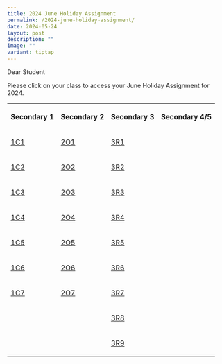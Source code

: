 ```yaml
---
title: 2024 June Holiday Assignment
permalink: /2024-june-holiday-assignment/
date: 2024-05-24
layout: post
description: ""
image: ""
variant: tiptap
---
```

<p>Dear Student</p>
<p>Please click on your class to access your June Holiday Assignment for
2024.</p>
<p></p>
<table style="minWidth: 100px">
<colgroup>
<col>
<col>
<col>
<col>
</colgroup>
<tbody>
<tr>
<th rowspan="1" colspan="1">
<p>Secondary 1</p>
</th>
<th rowspan="1" colspan="1">
<p>Secondary 2</p>
</th>
<th rowspan="1" colspan="1">
<p>Secondary 3</p>
</th>
<th rowspan="1" colspan="1">
<p>Secondary 4/5</p>
</th>
</tr>
<tr>
<td rowspan="1" colspan="1">
<p><a href="https://docs.google.com/document/d/1K5cqWmnHwiPa9YpF2XYKM16HpAJqv10Lzn4B5vY_6J4/edit?usp=sharing" rel="noopener noreferrer nofollow" target="_blank">1C1</a>
</p>
</td>
<td rowspan="1" colspan="1">
<p><a href="https://docs.google.com/document/d/1tdH_EfWA2t8hzZsanDZQFS_KMwezmdsS3gBks92dee0/edit?usp=sharing" rel="noopener noreferrer nofollow" target="_blank">2O1</a>
</p>
</td>
<td rowspan="1" colspan="1">
<p><a href="https://docs.google.com/document/d/1DNdOR48X42tIyebwRH_d-OhTdn8G992V-nPpkSq0Z_w/edit?usp=sharing" rel="noopener noreferrer nofollow" target="_blank">3R1</a>
</p>
</td>
<td rowspan="1" colspan="1">
<p></p>
</td>
</tr>
<tr>
<td rowspan="1" colspan="1">
<p><a href="https://docs.google.com/document/d/1fwegMqn--u7GFhnpLtoD28UoZ53BdaCXJj2R3m5bqVQ/edit?usp=sharing" rel="noopener noreferrer nofollow" target="_blank">1C2</a>
</p>
</td>
<td rowspan="1" colspan="1">
<p><a href="https://docs.google.com/document/d/15otSmBXzGMfpJCFyoy_71-0E3RAwCxtR1q6Md9FuaKg/edit?usp=sharing" rel="noopener noreferrer nofollow" target="_blank">2O2</a>
</p>
</td>
<td rowspan="1" colspan="1">
<p><a href="https://docs.google.com/document/d/15leepS_EXzWF4osZ7Y40zu_k8peolVUtELq0qjf6FSI/edit?usp=sharing" rel="noopener noreferrer nofollow" target="_blank">3R2</a>
</p>
</td>
<td rowspan="1" colspan="1">
<p></p>
</td>
</tr>
<tr>
<td rowspan="1" colspan="1">
<p><a href="https://docs.google.com/document/d/1jf0CNNx86BZIzvjgCVt6W5M0y3cDJCPf-w_0n5u0T2c/edit?usp=sharing" rel="noopener noreferrer nofollow" target="_blank">1C3</a>
</p>
</td>
<td rowspan="1" colspan="1">
<p><a href="https://docs.google.com/document/d/1ZfQoHO9_ifYQs1Au_3CbRLBWsqymwCQLK4Pt6IY2zu4/edit?usp=sharing" rel="noopener noreferrer nofollow" target="_blank">2O3</a>
</p>
</td>
<td rowspan="1" colspan="1">
<p><a href="https://docs.google.com/document/d/1dXErkDHU4hDOVS_WoyBGVc2N1NlPB77V4qygxZ7oCCE/edit?usp=sharing" rel="noopener noreferrer nofollow" target="_blank">3R3</a>
</p>
</td>
<td rowspan="1" colspan="1">
<p></p>
</td>
</tr>
<tr>
<td rowspan="1" colspan="1">
<p><a href="https://docs.google.com/document/d/1d-eH_4qA3NBmwMaIKDRNokPLCTyZREo_O5HlwRTYaio/edit?usp=sharing" rel="noopener noreferrer nofollow" target="_blank">1C4</a>
</p>
</td>
<td rowspan="1" colspan="1">
<p><a href="https://docs.google.com/document/d/1Jm_9lOOcxrxCt72GBHm4wdS4S-dIT6WsXxuglRTuVxc/edit?usp=sharing" rel="noopener noreferrer nofollow" target="_blank">2O4</a>
</p>
</td>
<td rowspan="1" colspan="1">
<p><a href="https://docs.google.com/document/d/1hbH9F7rLVWT5iUcLCn8WmAAHkalAmaliwXCjVPQk1sI/edit?usp=sharing" rel="noopener noreferrer nofollow" target="_blank">3R4</a>
</p>
</td>
<td rowspan="1" colspan="1">
<p></p>
</td>
</tr>
<tr>
<td rowspan="1" colspan="1">
<p><a href="https://docs.google.com/document/d/1PFKJ8Hpdi9WAW0Pj85GLR8yXRBeepcicMkuVgjRbIxc/edit?usp=sharing" rel="noopener noreferrer nofollow" target="_blank">1C5</a>
</p>
</td>
<td rowspan="1" colspan="1">
<p><a href="https://docs.google.com/document/d/1mF92ECw6XMvtIKAjEZv4he5oVMGU_laVS7I9LQQ9kf8/edit?usp=sharing" rel="noopener noreferrer nofollow" target="_blank">2O5</a>
</p>
</td>
<td rowspan="1" colspan="1">
<p><a href="https://docs.google.com/document/d/14Q0gBXLz9P7TjTS8RgyOME5lYy4Tw-Y2ZPoIWkVZmws/edit?usp=sharing" rel="noopener noreferrer nofollow" target="_blank">3R5</a>
</p>
</td>
<td rowspan="1" colspan="1">
<p></p>
</td>
</tr>
<tr>
<td rowspan="1" colspan="1">
<p><a href="https://docs.google.com/document/d/1FT5-jU16pD8oujxf9UDYebMLGA9jI94LUvPfJfbSeEU/edit?usp=sharing" rel="noopener noreferrer nofollow" target="_blank">1C6</a>
</p>
</td>
<td rowspan="1" colspan="1">
<p><a href="https://docs.google.com/document/d/1d0WwGdq6DrVi5_POxkbtsL_XP5G4gdJXJ_qSbLyRlMo/edit?usp=sharing" rel="noopener noreferrer nofollow" target="_blank">2O6</a>
</p>
</td>
<td rowspan="1" colspan="1">
<p><a href="https://docs.google.com/document/d/14Q0gBXLz9P7TjTS8RgyOME5lYy4Tw-Y2ZPoIWkVZmws/edit?usp=sharing" rel="noopener noreferrer nofollow" target="_blank">3R6</a>
</p>
</td>
<td rowspan="1" colspan="1">
<p></p>
</td>
</tr>
<tr>
<td rowspan="1" colspan="1">
<p><a href="https://docs.google.com/document/d/1OMvfU5_YJmiiwJoW5WU66fW5JZIcyeBOXpBLMpLRyAk/edit?usp=sharing" rel="noopener noreferrer nofollow" target="_blank">1C7</a>
</p>
</td>
<td rowspan="1" colspan="1">
<p><a href="https://docs.google.com/document/d/14E-sDyeBQp0OWIH8i_9LM-MDku7Zeqkuk7_W2_75xhc/edit?usp=sharing" rel="noopener noreferrer nofollow" target="_blank">2O7</a>
</p>
</td>
<td rowspan="1" colspan="1">
<p><a href="https://docs.google.com/document/d/1bmOUJ2bMUz2lpuzD8xLJTR6Wu3UW68G1iSid2_zv2iM/edit?usp=sharing" rel="noopener noreferrer nofollow" target="_blank">3R7</a>
</p>
</td>
<td rowspan="1" colspan="1">
<p></p>
</td>
</tr>
<tr>
<td rowspan="1" colspan="1">
<p></p>
</td>
<td rowspan="1" colspan="1">
<p></p>
</td>
<td rowspan="1" colspan="1">
<p><a href="https://docs.google.com/document/d/1KCoiyXzJ2PN4tDB2JKx8w70huYdO07JhSuagD4iFkis/edit?usp=sharing" rel="noopener noreferrer nofollow" target="_blank">3R8</a>
</p>
</td>
<td rowspan="1" colspan="1">
<p></p>
</td>
</tr>
<tr>
<td rowspan="1" colspan="1">
<p></p>
</td>
<td rowspan="1" colspan="1">
<p></p>
</td>
<td rowspan="1" colspan="1">
<p><a href="https://docs.google.com/document/d/1KCoiyXzJ2PN4tDB2JKx8w70huYdO07JhSuagD4iFkis/edit?usp=sharing" rel="noopener noreferrer nofollow" target="_blank">3R9</a>
</p>
</td>
<td rowspan="1" colspan="1">
<p></p>
</td>
</tr>
</tbody>
</table>
<p></p>